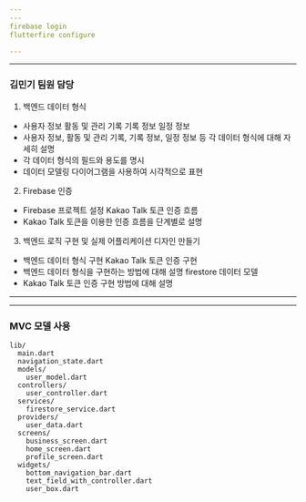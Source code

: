 ```yaml
---
---
firebase login
flutterfire configure

---
```

---

### 김민기 팀원 담당

1. 백엔드 데이터 형식
- 사용자 정보 활동 및 관리 기록 기록 정보 일정 정보
- 사용자 정보, 활동 및 관리 기록, 기록 정보, 일정 정보 등 각 데이터 형식에 대해 자세히 설명
- 각 데이터 형식의 필드와 용도를 명시
- 데이터 모델링 다이어그램을 사용하여 시각적으로 표현

2. Firebase 인증
- Firebase 프로젝트 설정 Kakao Talk 토큰 인증 흐름
- Kakao Talk 토큰을 이용한 인증 흐름을 단계별로 설명

3. 백엔드 로직 구현 및 실제 어플리케이션 디자인 만들기
- 백엔드 데이터 형식 구현 Kakao Talk 토큰 인증 구현
- 백엔드 데이터 형식을 구현하는 방법에 대해 설명 firestore 데이터 모델
- Kakao Talk 토큰 인증 구현 방법에 대해 설명


---
---

### MVC 모델 사용
```
lib/
  main.dart
  navigation_state.dart
  models/
    user_model.dart
  controllers/
    user_controller.dart
  services/
    firestore_service.dart
  providers/
    user_data.dart
  screens/
    business_screen.dart
    home_screen.dart
    profile_screen.dart
  widgets/
    bottom_navigation_bar.dart
    text_field_with_controller.dart
    user_box.dart

```
